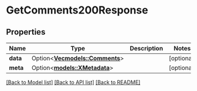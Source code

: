 # GetComments200Response

## Properties

Name | Type | Description | Notes
------------ | ------------- | ------------- | -------------
**data** | Option<[**Vec<models::Comments>**](Comments.md)> |  | [optional]
**meta** | Option<[**models::XMetadata**](x-metadata.md)> |  | [optional]

[[Back to Model list]](../README.md#documentation-for-models) [[Back to API list]](../README.md#documentation-for-api-endpoints) [[Back to README]](../README.md)


